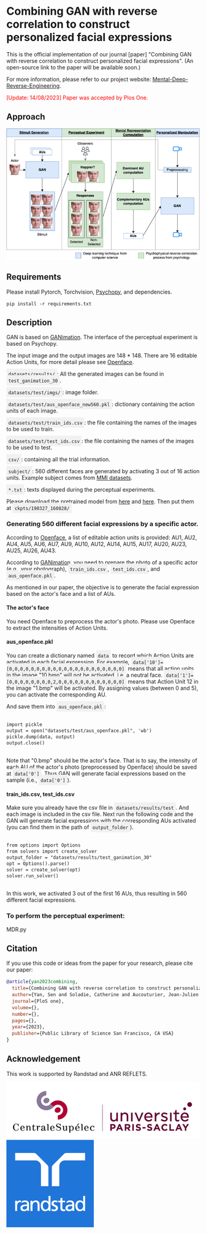 # Combining GAN with reverse correlation to construct personalized facial expressions
This is the official implementation of our journal [paper] "Combining GAN with reverse correlation to construct personalized facial expressions". (An open-source link to the paper will be available soon.)

For more information, please refer to our project website: [Mental-Deep-Reverse-Engineering](https://yansen0508.github.io/emotional-prototype/).

<p style="color: red;">[Update: 14/08/2023] Paper was accepted by Plos One.</p>


## Approach
![General pipeline](Figs/pipeline.png)

## Requirements
Please install Pytorch, Torchvision, [Psychopy](https://www.psychopy.org/), and dependencies.
```shell
pip install -r requirements.txt
```

## Description
GAN is based on [GANimation](https://github.com/albertpumarola/GANimation).
The interface of the perceptual experiment is based on Psychopy.

The input image and the output images are 148 * 148. There are 16 editable Action Units, for more detail please see [Openface](https://github.com/TadasBaltrusaitis/OpenFace/wiki).

<span style="background-color: #f1f1f1; padding: 5px;"><code>datasets/results/</code></span>:
All the generated images can be found in <span style="background-color: #f1f1f1; padding: 5px;"><code>test_ganimation_30</code></span>.

<span style="background-color: #f1f1f1; padding: 5px;"><code>datasets/test/imgs/</code></span>: image folder.

<span style="background-color: #f1f1f1; padding: 5px;"><code>datasets/test/aus_openface_new560.pkl</code></span>: dictionary containing the action units of each image.

<span style="background-color: #f1f1f1; padding: 5px;"><code>datasets/test/train_ids.csv</code></span>: the file containing the names of the images to be used to train.

<span style="background-color: #f1f1f1; padding: 5px;"><code>datasets/test/test_ids.csv</code></span>: the file containing the names of the images to be used to test.

<span style="background-color: #f1f1f1; padding: 5px;"><code>csv/</code></span>: containing all the trial information.

<span style="background-color: #f1f1f1; padding: 5px;"><code>subject/</code></span>: 560 different faces are generated by activating 3 out of 16 action units. 
Example subject comes from [MMI datasets](https://mmifacedb.eu/).

<span style="background-color: #f1f1f1; padding: 5px;"><code>*.txt</code></span>: texts displayed during the perceptual experiments.

Please download the pretrained model from [here](https://drive.google.com/file/d/1f9moiWKiyPMJ9wtrihJY6yeAKVed9SXg/view?usp=sharing) and [here](https://drive.google.com/file/d/1geTeVf0v8was3GdBjLbeTnv_uLpbLPl6/view?usp=sharing).  Then put them at <span style="background-color: #f1f1f1; padding: 5px;"><code>ckpts/190327_160828/</code></span>

### Generating 560 different facial expressions by a specific actor.
According to [Openface](https://github.com/TadasBaltrusaitis/OpenFace/wiki), a list of editable action units is provided: AU1, AU2, AU4, AU5, AU6, AU7, AU9, AU10, AU12, AU14, AU15, AU17, AU20, AU23, AU25, AU26, AU43.

According to [GANimation](https://github.com/albertpumarola/GANimation), you need to prepare the photo of a specific actor (e.g., your photograph), <span style="background-color: #f1f1f1; padding: 5px;"><code>train_ids.csv</code></span>, <span style="background-color: #f1f1f1; padding: 5px;"><code>test_ids.csv</code></span>, and <span style="background-color: #f1f1f1; padding: 5px;"><code>aus_openface.pkl</code></span>.

As mentioned in our paper, the objective is to generate the facial expression based on the actor's face and a list of AUs.

#### The actor's face
You need Openface to preprocess the actor's photo.
Please use Openface to extract the intensities of Action Units.

#### aus_openface.pkl
You can create a dictionary named <span style="background-color: #f1f1f1; padding: 5px;"><code>data</code></span> to record which Action Units are activated in each facial expression.
For example, <span style="background-color: #f1f1f1; padding: 5px;"><code>data['10']=[0,0,0,0,0,0,0,0,0,0,0,0,0,0,0,0,0,0,0,0,0]</code></span> means that all action units in the image "10.bmp" will not be activated, i.e. a neutral face.
<span style="background-color: #f1f1f1; padding: 5px;"><code>data['1']=[0,0,0,0,0,0,0,0,2,0,0,0,0,0,0,0,0,0,0,0,0]</code></span> means that Action Unit 12 in the image "1.bmp" will be activated.
By assigning values (between 0 and 5), you can activate the corresponding AU.

And save them into <span style="background-color: #f1f1f1; padding: 5px;"><code>aus_openface.pkl</code></span>:
<pre>
<code class="python">
import pickle
output = open("datasets/test/aus_openface.pkl", 'wb')
pickle.dump(data, output)
output.close()
</code>
</pre>
Note that "0.bmp" should be the actor's face. That is to say, the intensity of each AU of the actor's photo (preprocessed by Openface) should be saved at <span style="background-color: #f1f1f1; padding: 5px;"><code>data['0']</code></span>. Thus GAN will generate facial expressions based on the sample (i.e., <span style="background-color: #f1f1f1; padding: 5px;"><code>data['0']</code></span>).

#### train_ids.csv,  test_ids.csv
Make sure you already have the csv file in <span style="background-color: #f1f1f1; padding: 5px;"><code>datasets/results/test</code></span>. And each image is included in the csv file.
Next run the following code and the GAN will generate facial expressions with the corresponding AUs activated (you can find them in the path of <span style="background-color: #f1f1f1; padding: 5px;"><code>output_folder</code></span>).

<pre>
<code class="python">
from options import Options
from solvers import create_solver
output_folder = "datasets/results/test_ganimation_30"
opt = Options().parse()
solver = create_solver(opt)
solver.run_solver()
</code>
</pre>

In this work, we activated 3 out of the first 16 AUs, thus resulting in 560 different facial expressions.

### To perform the perceptual experiment: 
MDR.py

## Citation
If you use this code or ideas from the paper for your research, please cite our paper:
```BibTeX
@article{yan2023combining,
  title={Combining GAN with reverse correlation to construct personalized facial expressions},
  author={Yan, Sen and Soladie, Catherine and Aucouturier, Jean-Julien and Seguier, Renaud},
  journal={PloS one},
  volume={},
  number={},
  pages={},
  year={2023},
  publisher={Public Library of Science San Francisco, CA USA}
}
```

## Acknowledgement
This work is supported by Randstad and ANR REFLETS.

![CentraleSupelec](Figs/logo1.png)
![Randstad](Figs/logo2.png)
